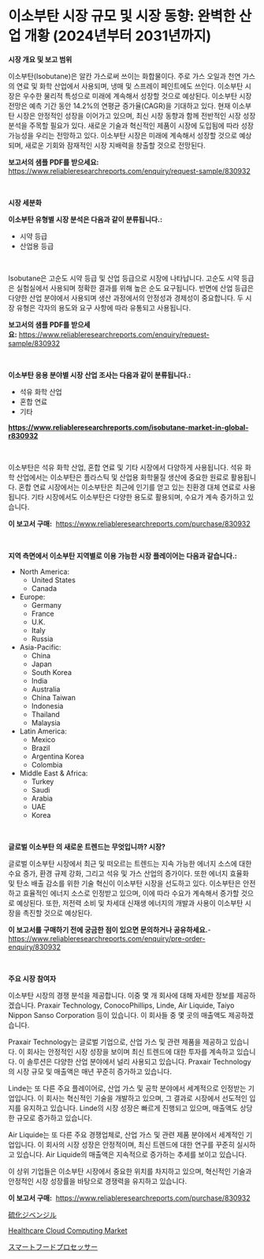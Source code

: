 <p><h1>이소부탄 시장 규모 및 시장 동향: 완벽한 산업 개황 (2024년부터 2031년까지)</h1></p><p><strong>시장 개요 및 보고 범위</strong></p>
<p><p>이소부탄(Isobutane)은 알칸 가스로써 쓰이는 화합물이다. 주로 가스 오일과 천연 가스의 연료 및 화학 산업에서 사용되며, 냉매 및 스프레이 페인트에도 쓰인다. 이소부탄 시장은 우수한 물리적 특성으로 미래에 계속해서 성장할 것으로 예상된다. 이소부탄 시장 전망은 예측 기간 동안 14.2%의 연평균 증가율(CAGR)을 기대하고 있다. 현재 이소부탄 시장은 안정적인 성장을 이어가고 있으며, 최신 시장 동향과 함께 전반적인 시장 성장 분석을 주목할 필요가 있다. 새로운 기술과 혁신적인 제품이 시장에 도입됨에 따라 성장 가능성을 우리는 전망하고 있다. 이소부탄 시장은 미래에 계속해서 성장할 것으로 예상되며, 새로운 기회와 잠재적인 시장 지배력을 창출할 것으로 전망된다.</p></p>
<p><strong>보고서의 샘플 PDF를 받으세요:</strong> <a href="https://www.reliableresearchreports.com/enquiry/request-sample/830932">https://www.reliableresearchreports.com/enquiry/request-sample/830932</a></p>
<p>&nbsp;</p>
<p><strong>시장 세분화</strong></p>
<p><strong>이소부탄 유형별 시장 분석은 다음과 같이 분류됩니다.:</strong></p>
<p><ul><li>시약 등급</li><li>산업용 등급</li></ul></p>
<p>&nbsp;</p>
<p><p>Isobutane은 고순도 시약 등급 및 산업 등급으로 시장에 나타납니다. 고순도 시약 등급은 실험실에서 사용되며 정확한 결과를 위해 높은 순도 요구됩니다. 반면에 산업 등급은 다양한 산업 분야에서 사용되며 생산 과정에서의 안정성과 경제성이 중요합니다. 두 시장 유형은 각자의 용도와 요구 사항에 따라 유통되고 사용됩니다.</p></p>
<p><strong>보고서의 샘플 PDF를 받으세요:</strong>&nbsp;<a href="https://www.reliableresearchreports.com/enquiry/request-sample/830932">https://www.reliableresearchreports.com/enquiry/request-sample/830932</a></p>
<p>&nbsp;</p>
<p><strong> 이소부탄 응용 분야별 시장 산업 조사는 다음과 같이 분류됩니다.:</strong></p>
<p><ul><li>석유 화학 산업</li><li>혼합 연료</li><li>기타</li></ul></p>
<p><strong><a href="https://www.reliableresearchreports.com/isobutane-market-in-global-r830932">https://www.reliableresearchreports.com/isobutane-market-in-global-r830932</a></strong></p>
<p>&nbsp;</p>
<p><p>이소부탄은 석유 화학 산업, 혼합 연료 및 기타 시장에서 다양하게 사용됩니다. 석유 화학 산업에서는 이소부탄은 플라스틱 및 산업용 화학물질 생산에 중요한 원료로 활용됩니다. 혼합 연료 시장에서는 이소부탄은 최근에 인기를 얻고 있는 친환경 대체 연료로 사용됩니다. 기타 시장에서도 이소부탄은 다양한 용도로 활용되며, 수요가 계속 증가하고 있습니다.</p></p>
<p><strong>이 보고서 구매:</strong>&nbsp; <a href="https://www.reliableresearchreports.com/purchase/830932">https://www.reliableresearchreports.com/purchase/830932</a></p>
<p>&nbsp;</p>
<p><strong>지역 측면에서 이소부탄 지역별로 이용 가능한 시장 플레이어는 다음과 같습니다.:</strong></p>
<p><ul>
    <li>
        North America:
        <ul>
            <li>United States</li>
            <li>Canada</li>
        </ul>
    </li>
    <li>
        Europe:
        <ul>
            <li>Germany</li>
            <li>France</li>
            <li>U.K.</li>
            <li>Italy</li>
            <li>Russia</li>
        </ul>
    </li>
    <li>
        Asia-Pacific:
        <ul>
            <li>China</li>
            <li>Japan</li>
            <li>South Korea</li>
            <li>India</li>
            <li>Australia</li>
            <li>China Taiwan</li>
            <li>Indonesia</li>
            <li>Thailand</li>
            <li>Malaysia</li>
        </ul>
    </li>
    <li>
        Latin America:
        <ul>
            <li>Mexico</li>
            <li>Brazil</li>
            <li>Argentina Korea</li>
            <li>Colombia</li>
        </ul>
    </li>
    <li>
        Middle East & Africa:
        <ul>
            <li>Turkey</li>
            <li>Saudi</li>
            <li>Arabia</li>
            <li>UAE</li>
            <li>Korea</li>
        </ul>
    </li>
    </ul></p>
<p>&nbsp;</p>
<p><strong>글로벌 이소부탄 의 새로운 트렌드는 무엇입니까? 시장?</strong></p>
<p><p>글로벌 이소부탄 시장에서 최근 및 떠오르는 트렌드는 지속 가능한 에너지 소스에 대한 수요 증가, 환경 규제 강화, 그리고 석유 및 가스 산업의 증가이다. 또한 에너지 효율화 및 탄소 배출 감소를 위한 기술 혁신이 이소부탄 시장을 선도하고 있다. 이소부탄은 안전하고 효율적인 에너지 소스로 인정받고 있으며, 이에 따라 수요가 계속해서 증가할 것으로 예상된다. 또한, 저전력 소비 및 차세대 신재생 에너지의 개발과 사용이 이소부탄 시장을 촉진할 것으로 예상된다.</p></p>
<p><strong>이 보고서를 구매하기 전에 궁금한 점이 있으면 문의하거나 공유하세요.</strong>- <a href="https://www.reliableresearchreports.com/enquiry/pre-order-enquiry/830932">https://www.reliableresearchreports.com/enquiry/pre-order-enquiry/830932</a></p>
<p>&nbsp;</p>
<p><strong>주요 시장 참여자</strong></p>
<p><p>이소부탄 시장의 경쟁 분석을 제공합니다. 이중 몇 개 회사에 대해 자세한 정보를 제공하겠습니다. Praxair Technology, ConocoPhillips, Linde, Air Liquide, Taiyo Nippon Sanso Corporation 등이 있습니다. 이 회사들 중 몇 곳의 매출액도 제공하겠습니다.</p><p>Praxair Technology는 글로벌 기업으로, 산업 가스 및 관련 제품을 제공하고 있습니다. 이 회사는 안정적인 시장 성장을 보이며 최신 트렌드에 대한 투자를 계속하고 있습니다. 이 솔루션은 다양한 산업 분야에서 널리 사용되고 있습니다. Praxair Technology의 시장 규모 및 매출액은 매년 꾸준히 증가하고 있습니다.</p><p>Linde는 또 다른 주요 플레이어로, 산업 가스 및 공학 분야에서 세계적으로 인정받는 기업입니다. 이 회사는 혁신적인 기술을 개발하고 있으며, 그 결과로 시장에서 선도적인 입지를 유지하고 있습니다. Linde의 시장 성장은 빠르게 진행되고 있으며, 매출액도 상당한 규모로 증가하고 있습니다.</p><p>Air Liquide는 또 다른 주요 경쟁업체로, 산업 가스 및 관련 제품 분야에서 세계적인 기업입니다. 이 회사의 시장 성장은 안정적이며, 최신 트렌드에 대한 연구를 꾸준히 실시하고 있습니다. Air Liquide의 매출액은 지속적으로 증가하는 추세를 보이고 있습니다.</p><p>이 상위 기업들은 이소부탄 시장에서 중요한 위치를 차지하고 있으며, 혁신적인 기술과 안정적인 시장 성장률을 바탕으로 경쟁력을 유지하고 있습니다.</p></p>
<p><strong>이 보고서 구매:</strong>&nbsp;&nbsp;<a href="https://www.reliableresearchreports.com/purchase/830932">https://www.reliableresearchreports.com/purchase/830932</a></p>
<p><p><a href="https://github.com/LeanneBruen2023/Market-Research-Report-List-1/blob/main/199758126342.md">硫化ジベンジル</a></p><p><a href="https://github.com/WillieWoodard/Market-Research-Report-List-4/blob/main/healthcare-cloud-computing-market.md">Healthcare Cloud Computing Market</a></p><p><a href="https://github.com/zekaoe592392/Market-Research-Report-List-1/blob/main/504423326343.md">スマートフードプロセッサー</a></p></p>